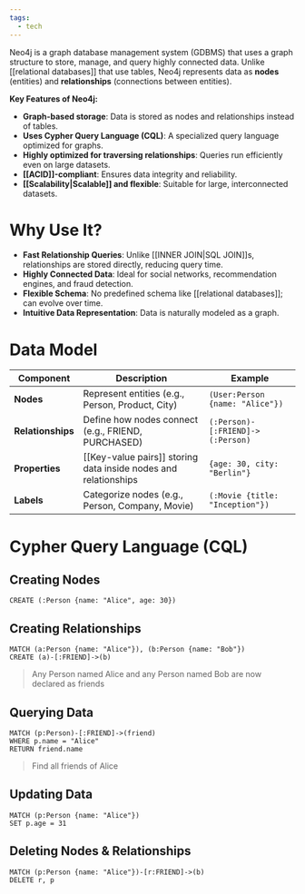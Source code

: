 ```yaml
---
tags:
  - tech
---
```

Neo4j is a graph database management system (GDBMS) that uses a graph structure to store, manage, and query highly connected data.
Unlike [[relational databases]] that use tables, Neo4j represents data as **nodes** (entities) and **relationships** (connections between entities).

**Key Features of Neo4j:**
- **Graph-based storage**: Data is stored as nodes and relationships instead of tables.
- **Uses Cypher Query Language (CQL)**: A specialized query language optimized for graphs.
- **Highly optimized for traversing relationships**: Queries run efficiently even on large datasets.
- **[[ACID]]-compliant**: Ensures data integrity and reliability.
- **[[Scalability|Scalable]] and flexible**: Suitable for large, interconnected datasets.
# Why Use It?
- **Fast Relationship Queries**: Unlike [[INNER JOIN|SQL JOIN]]s, relationships are stored directly, reducing query time.
- **Highly Connected Data**: Ideal for social networks, recommendation engines, and fraud detection.
- **Flexible Schema**: No predefined schema like [[relational databases]]; can evolve over time.
- **Intuitive Data Representation**: Data is naturally modeled as a graph.
# Data Model
| **Component**     | **Description**                                             | **Example**                      |
| ----------------- | ----------------------------------------------------------- | -------------------------------- |
| **Nodes**         | Represent entities (e.g., Person, Product, City)            | `(User:Person {name: "Alice"})`  |
| **Relationships** | Define how nodes connect (e.g., FRIEND, PURCHASED)          | `(:Person)-[:FRIEND]->(:Person)` |
| **Properties**    | [[Key-value pairs]] storing data inside nodes and relationships | `{age: 30, city: "Berlin"}`      |
| **Labels**        | Categorize nodes (e.g., Person, Company, Movie)             | `(:Movie {title: "Inception"})`  |
# Cypher Query Language (CQL)
## Creating Nodes
```cypher
CREATE (:Person {name: "Alice", age: 30})
```
## Creating Relationships
```cypher
MATCH (a:Person {name: "Alice"}), (b:Person {name: "Bob"})
CREATE (a)-[:FRIEND]->(b)
```
> Any Person named Alice and any Person named Bob are now declared as friends
## Querying Data
```cypher
MATCH (p:Person)-[:FRIEND]->(friend)
WHERE p.name = "Alice"
RETURN friend.name
```
> Find all friends of Alice
## Updating Data
```cypher
MATCH (p:Person {name: "Alice"})
SET p.age = 31
```
## Deleting Nodes & Relationships
```cypher
MATCH (p:Person {name: "Alice"})-[r:FRIEND]->(b)
DELETE r, p
```

